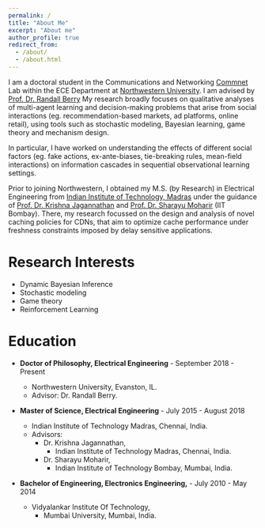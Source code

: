 ```yaml
---
permalink: /
title: "About Me"
excerpt: "About me"
author_profile: true
redirect_from: 
  - /about/
  - /about.html
---
```

I am a doctoral student in the Communications and Networking [Commnet](https://sites.northwestern.edu/commnet/) Lab within the ECE Department at [Northwestern University](https://www.northwestern.edu/). I am advised by [Prof. Dr. Randall Berry](https://www.mccormick.northwestern.edu/research-faculty/directory/profiles/berry-randy.html) My research broadly focuses on qualitative analyses of multi-agent learning and decision-making problems that arise from social interactions (eg. recommendation-based markets, ad platforms, online retail), using tools such as stochastic modeling, Bayesian learning, game theory and mechanism design.

In particular, I have worked on understanding the effects of different social factors (eg. fake actions, ex-ante-biases, tie-breaking rules, mean-field interactions) on information cascades in sequential observational learning settings.

Prior to joining Northwestern, I obtained my M.S. (by Research) in Electrical Engineering from [Indian Institute of Technology, Madras](https://www.iitm.ac.in/) under the guidance of [Prof. Dr. Krishna Jagannathan](https://www.ee.iitm.ac.in/~krishnaj/) and [Prof. Dr. Sharayu Moharir](https://www.ee.iitb.ac.in/web/people/sharayu-moharir/) (IIT Bombay). There, my research focussed on the design and analysis of novel caching policies for CDNs, that aim to optimize cache performance under freshness constraints imposed by delay sensitive applications.

Research Interests
======
* Dynamic Bayesian Inference
* Stochastic modeling
* Game theory
* Reinforcement Learning

Education                                                                                    
======                                                                                       
* **Doctor of Philosophy, Electrical Engineering** - September 2018 - Present
  - Northwestern University, Evanston, IL.
  - Advisor: Dr. Randall Berry.
    
* **Master of Science, Electrical Engineering** - July 2015 - August 2018
  - Indian Institute of Technology Madras, Chennai, India.
  - Advisors:
    - Dr. Krishna Jagannathan,
      - Indian Institute of Technology Madras, Chennai, India.
    - Dr. Sharayu Moharir,
      - Indian Institute of Technology Bombay, Mumbai, India.

* **Bachelor of Engineering, Electronics Engineering,** - July 2010 - May 2014
  - Vidyalankar Institute Of Technology,
    - Mumbai University, Mumbai, India.













